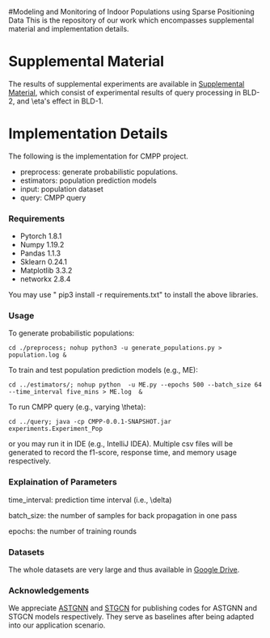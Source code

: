 
#Modeling and Monitoring of Indoor Populations using Sparse Positioning Data
This is the repository of our work which encompasses supplemental material and implementation details.
# Supplemental Material
The results of supplemental experiments are available in [Supplemental Material](), which consist of experimental results of query processing in BLD-2, and \eta's effect in BLD-1.

# Implementation Details
The following is the implementation for CMPP project. 
- preprocess: generate probabilistic populations.
- estimators: population prediction models
- input: population dataset
- query: CMPP query

### Requirements
- Pytorch 1.8.1
- Numpy 1.19.2
- Pandas 1.1.3
- Sklearn 0.24.1
- Matplotlib 3.3.2
- networkx 2.8.4

You may use " pip3 install -r requirements.txt" to install the above libraries.

### Usage
To generate probabilistic populations:
```
cd ./preprocess; nohup python3 -u generate_populations.py > population.log &
```
To train and test population prediction models (e.g., ME):
``` 
cd ../estimators/; nohup python  -u ME.py --epochs 500 --batch_size 64 --time_interval five_mins > ME.log  &
```
To run CMPP query (e.g., varying \theta):
``` 
cd ../query; java -cp CMPP-0.0.1-SNAPSHOT.jar experiments.Experiment_Pop
```
or you may run it  in IDE (e.g., IntelliJ IDEA). Multiple csv files will be generated to record the f1-score, response time, and memory usage respectively.

### Explaination of Parameters

time_interval: prediction time interval (i.e., \delta)

batch_size: the number of samples for back propagation in one pass

epochs: the number of training rounds

### Datasets
The whole datasets are very large and thus available in [Google Drive](https://drive.google.com/drive/folders/1Vzhg8hQMSdNxQs2AEcbhH3952KaoYHbt?usp=sharing).

### Acknowledgements
We appreciate [ASTGNN](https://github.com/guoshnBJTU/ASTGNN) and [STGCN](https://github.com/FelixOpolka/STGCN-PyTorch) for publishing codes for ASTGNN and STGCN models respectively. They serve as 
baselines after being adapted into our application scenario.



